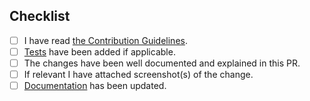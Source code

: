 <!--
     For Work In Progress Pull Requests, please use the Draft PR feature,
     https://github.blog/2019-02-14-introducing-draft-pull-requests/.
-->

## Checklist

 - [ ] I have read [the Contribution Guidelines](/CONTRIBUTING.md).
 - [ ] [Tests](/vitest.config.ts) have been added if applicable.
 - [ ] The changes have been well documented and explained in this PR.
 - [ ] If relevant I have attached screenshot(s) of the change.
 - [ ] [Documentation](/docs/) has been updated.
